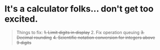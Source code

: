# It's a calculator folks... don't get too excited.

> Things to fix:
> ~~1. Limit digits in display~~ 
> 2. Fix operation queuing
> ~~3. Decimal rounding~~
> ~~4. Scientific notation conversion for integers above 9 digits~~